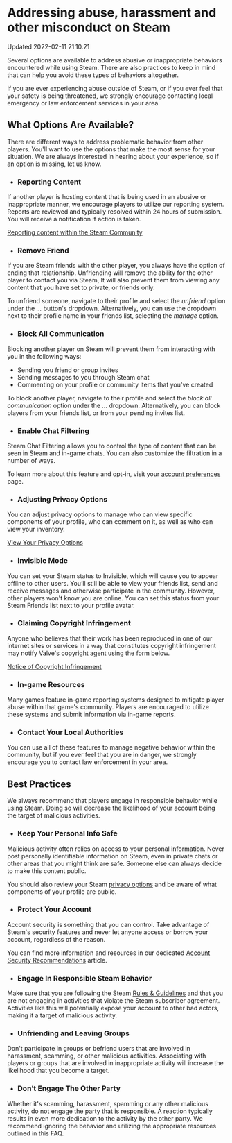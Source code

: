 # Addressing abuse, harassment and other misconduct on Steam
Updated 2022-02-11 21.10.21

Several options are available to address abusive or inappropriate behaviors encountered while using Steam. There are also practices to keep in mind that can help you avoid these types of behaviors altogether.  
  
If you are ever experiencing abuse outside of Steam, or if you ever feel that your safety is being threatened, we strongly encourage contacting local emergency or law enforcement services in your area.  
  
  
## What Options Are Available?
  
There are different ways to address problematic behavior from other players. You'll want to use the options that make the most sense for your situation. We are always interested in hearing about your experience, so if an option is missing, let us know.  
  

* ### Reporting Content
  
If another player is hosting content that is being used in an abusive or inappropriate manner, we encourage players to utilize our reporting system. Reports are reviewed and typically resolved within 24 hours of submission. You will receive a notification if action is taken.  
  
[Reporting content within the Steam Community](https://help.steampowered.com/en/faqs/view/4DE7-17AA-0E8B-C1AD)
* ### Remove Friend
  
If you are Steam friends with the other player, you always have the option of ending that relationship. Unfriending will remove the ability for the other player to contact you via Steam, It will also prevent them from viewing any content that you have set to private, or friends only.  
  
To unfriend someone, navigate to their profile and select the *unfriend* option under the *...* button's dropdown. Alternatively, you can use the dropdown next to their profile name in your friends list, selecting the *manage* option.
* ### Block All Communication
  
Blocking another player on Steam will prevent them from interacting with you in the following ways:  
  

* Sending you friend or group invites
* Sending messages to you through Steam chat
* Commenting on your profile or community items that you've created

  
  
To block another player, navigate to their profile and select the *block all communication* option under the *...* dropdown. Alternatively, you can block players from your friends list, or from your pending invites list.
* ### Enable Chat Filtering
  
Steam Chat Filtering allows you to control the type of content that can be seen in Steam and in-game chats. You can also customize the filtration in a number of ways.  
  
To learn more about this feature and opt-in, visit your [account preferences](https://store.steampowered.com/account/preferences/#CommunityContentPreferences) page.
* ### Adjusting Privacy Options
  
You can adjust privacy options to manage who can view specific components of your profile, who can comment on it, as well as who can view your inventory.  
  
[View Your Privacy Options](https://steamcommunity.com/my/edit/settings)
* ### Invisible Mode
  
You can set your Steam status to Invisible, which will cause you to appear offline to other users. You’ll still be able to view your friends list, send and receive messages and otherwise participate in the community. However, other players won't know you are online. You can set this status from your Steam Friends list next to your profile avatar.
* ### Claiming Copyright Infringement
  
Anyone who believes that their work has been reproduced in one of our internet sites or services in a way that constitutes copyright infringement may notify Valve's copyright agent using the form below.  
  
[Notice of Copyright Infringement](https://steamcommunity.com/dmca/create/)
* ### In-game Resources
  
Many games feature in-game reporting systems designed to mitigate player abuse within that game's community. Players are encouraged to utilize these systems and submit information via in-game reports.
* ### Contact Your Local Authorities
  
You can use all of these features to manage negative behavior within the community, but if you ever feel that you are in danger, we strongly encourage you to contact law enforcement in your area.

    
  
## Best Practices
  
We always recommend that players engage in responsible behavior while using Steam. Doing so will decrease the likelihood of your account being the target of malicious activities.  
  

* ### Keep Your Personal Info Safe
  
Malicious activity often relies on access to your personal information. Never post personally identifiable information on Steam, even in private chats or other areas that you might think are safe. Someone else can always decide to make this content public.  
  
You should also review your Steam [privacy options](https://steamcommunity.com/my/edit/settings) and be aware of what components of your profile are public.
* ### Protect Your Account
  
Account security is something that you can control. Take advantage of Steam's security features and never let anyone access or borrow your account, regardless of the reason.  
  
You can find more information and resources in our dedicated [Account Security Recommendations](https://help.steampowered.com/en/faqs/view/6639-EB3C-EC79-FF60) article.
* ### Engage In Responsible Steam Behavior
  
Make sure that you are following the Steam [Rules & Guidelines](https://help.steampowered.com/en/faqs/view/6862-8119-C23E-EA7B) and that you are not engaging in activities that violate the Steam subscriber agreement. Activities like this will potentially expose your account to other bad actors, making it a target of malicious activity.
* ### Unfriending and Leaving Groups
  
Don't participate in groups or befriend users that are involved in harassment, scamming, or other malicious activities. Associating with players or groups that are involved in inappropriate activity will increase the likelihood that you become a target.
* ### Don’t Engage The Other Party
  
Whether it's scamming, harassment, spamming or any other malicious activity, do not engage the party that is responsible. A reaction typically results in even more dedication to the activity by the other party. We recommend ignoring the behavior and utilizing the appropriate resources outlined in this FAQ.